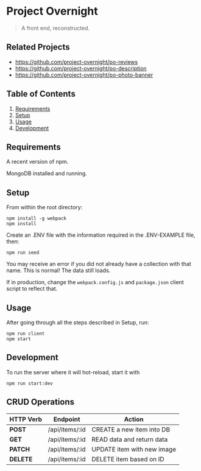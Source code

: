 # Project Overnight

> A front end, reconstructed.



## Related Projects

  - https://github.com/project-overnight/po-reviews
  - https://github.com/project-overnight/po-description
  - https://github.com/project-overnight/po-photo-banner

## Table of Contents

1. [Requirements](#Requirements)
2. [Setup](#Setup)
3. [Usage](#Usage)
4. [Development](#Development)


## Requirements

A recent version of npm.

MongoDB installed and running.

## Setup

From within the root directory:

```
npm install -g webpack
npm install
```

Create an .ENV file with the information required in the .ENV-EXAMPLE file, then:

```
npm run seed
```

You may receive an error if you did not already have a collection with that name. This is normal! The data still loads.

If in production, change the ```webpack.config.js``` and ```package.json``` client script to reflect that.

## Usage

After going through all the steps described in Setup, run:

```
npm run client
npm start
```

## Development

To run the server where it will hot-reload, start it with

```
npm run start:dev
```
## CRUD Operations
| HTTP Verb |           Endpoint          |            Action            |
|-----------| --------------------------- | ---------------------------- |
| **POST**  |       /api/items/:id        |  CREATE a new item into DB   |
| **GET**   |       /api/items/:id        |  READ data and return data   |
| **PATCH** |       /api/items/:id        |  UPDATE item with new image  |
| **DELETE**|       /api/items/:id        |  DELETE item based on ID     |